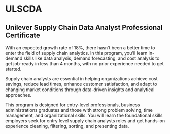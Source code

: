 # ULSCDA
## Unilever Supply Chain Data Analyst Professional Certificate

With an expected growth rate of 18%, there hasn’t been a better time to enter the field of supply chain analytics. In this program, you’ll learn in-demand skills like data analysis, demand forecasting, and cost analysis to get job-ready in less than 4 months, with no prior experience needed to get started.

Supply chain analysts are essential in helping organizations achieve cost savings, reduce lead times, enhance customer satisfaction, and adapt to changing market conditions through data-driven insights and analytical approaches.

This program is designed for entry-level professionals, business administrations graduates and those with strong problem solving, time management, and organizational skills. You will learn the foundational skills employers seek for entry level supply chain analysts roles and get hands-on experience cleaning, filtering, sorting, and presenting data.
